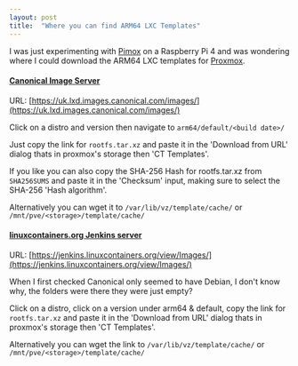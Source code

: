 ```yaml
---
layout: post
title:  "Where you can find ARM64 LXC Templates"
---
```


I was just experimenting with [Pimox](https://github.com/pimox/pimox7) on a Raspberry Pi 4 and was wondering where I could download the ARM64 LXC templates for [Proxmox](https://www.proxmox.com/).<!--more-->

#### [Canonical Image Server](https://uk.lxd.images.canonical.com/images/)
URL: [https://uk.lxd.images.canonical.com/images/](https://uk.lxd.images.canonical.com/images/)

Click on a distro and version then navigate to `arm64/default/<build date>/`

Just copy the link for `rootfs.tar.xz` and paste it in the 'Download from URL' dialog thats in proxmox's storage then 'CT Templates'.

If you like you can also copy the SHA-256 Hash for rootfs.tar.xz from `SHA256SUMS` and paste it in the 'Checksum' input, making sure to select the SHA-256 'Hash algorithm'.

Alternatively you can wget it to `/var/lib/vz/template/cache/` or `/mnt/pve/<storage>/template/cache/`

#### [linuxcontainers.org Jenkins server](https://jenkins.linuxcontainers.org/view/Images/)
URL: [https://jenkins.linuxcontainers.org/view/Images/](https://jenkins.linuxcontainers.org/view/Images/)

When I first checked Canonical only seemed to have Debian, I don't know why, the folders were there they were just empty?

Click on a distro, click on a version under arm64 & default, copy the link for `rootfs.tar.xz` and paste it in the 'Download from URL' dialog thats in proxmox's storage then 'CT Templates'.

Alternatively you can wget the link to `/var/lib/vz/template/cache/` or `/mnt/pve/<storage>/template/cache/`